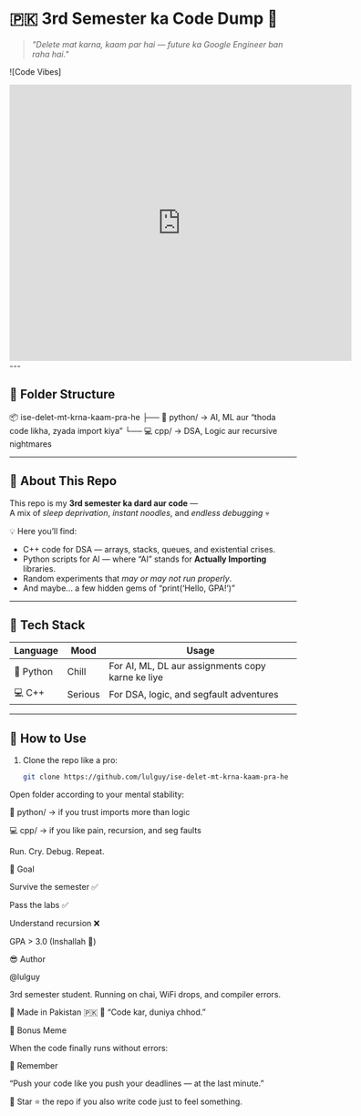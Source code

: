 # 🇵🇰 3rd Semester ka Code Dump 🚀  
> *"Delete mat karna, kaam par hai — future ka Google Engineer ban raha hai."*  

![Code Vibes]
<iframe src="https://assets.pinterest.com/ext/embed.html?id=58335757667640613" height="485" width="600" frameborder="0" scrolling="no" ></iframe>
---

## 📁 Folder Structure

📦 ise-delet-mt-krna-kaam-pra-he
├── 🐍 python/ → AI, ML aur “thoda code likha, zyada import kiya”
└── 💻 cpp/ → DSA, Logic aur recursive nightmares


---

## 🧠 About This Repo
This repo is my **3rd semester ka dard aur code** —  
A mix of *sleep deprivation*, *instant noodles*, and *endless debugging* 💀  

💡 Here you’ll find:
- C++ code for DSA — arrays, stacks, queues, and existential crises.  
- Python scripts for AI — where “AI” stands for **Actually Importing** libraries.  
- Random experiments that *may or may not run properly*.  
- And maybe... a few hidden gems of “print(‘Hello, GPA!’)”  

---

## 🧰 Tech Stack
| Language | Mood | Usage |
|-----------|------|--------|
| 🐍 Python | Chill | For AI, ML, DL aur assignments copy karne ke liye |
| 💻 C++    | Serious | For DSA, logic, and segfault adventures |

---

## 🤝 How to Use
1. Clone the repo like a pro:
   ```bash
   git clone https://github.com/lulguy/ise-delet-mt-krna-kaam-pra-he

Open folder according to your mental stability:

🐍 python/ → if you trust imports more than logic

💻 cpp/ → if you like pain, recursion, and seg faults

Run. Cry. Debug. Repeat.

🎯 Goal

Survive the semester ✅

Pass the labs ✅

Understand recursion ❌

GPA > 3.0 (Inshallah 🤲)

😎 Author

@lulguy

3rd semester student. Running on chai, WiFi drops, and compiler errors.

📍 Made in Pakistan 🇵🇰
🧷 “Code kar, duniya chhod.”

🧿 Bonus Meme

When the code finally runs without errors:

🌙 Remember

“Push your code like you push your deadlines — at the last minute.”

🖤 Star ⭐ the repo if you also write code just to feel something.

